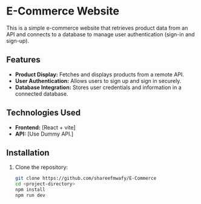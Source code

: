 # E-Commerce Website

This is a simple e-commerce website that retrieves product data from an API and connects to a database to manage user authentication (sign-in and sign-up).

## Features

- **Product Display:** Fetches and displays products from a remote API.
- **User Authentication:** Allows users to sign up and sign in securely.
- **Database Integration:** Stores user credentials and information in a connected database.

## Technologies Used

- **Frontend:** [React + vite]
- **API:** [Use Dummy API.]

## Installation

1. Clone the repository:
   ```bash
   git clone https://github.com/shareefmwafy/E-Commerce
   cd <project-directory>
   npm install
   npm run dev
